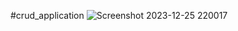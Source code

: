 #crud_application
![Screenshot 2023-12-25 220017](https://github.com/bhagyashrichavan-512/Crud_Operation/assets/154747913/22f52281-756a-4479-9234-24bf075f4618)
